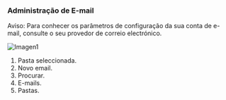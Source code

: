 ### Administração de E-mail

Aviso: Para conhecer os parâmetros de configuração da sua conta de e-mail, consulte o seu provedor de correio electrónico.

![Imagen1]()


1. Pasta seleccionada.
2. Novo email.
3. Procurar.
4. E-mails.
5. Pastas.
